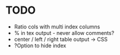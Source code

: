 # TODO

* Ratio cols with multi index columns 
* % in tex output - never allow comments? 
* center / left / right table output -> CSS
* ?Option to hide index